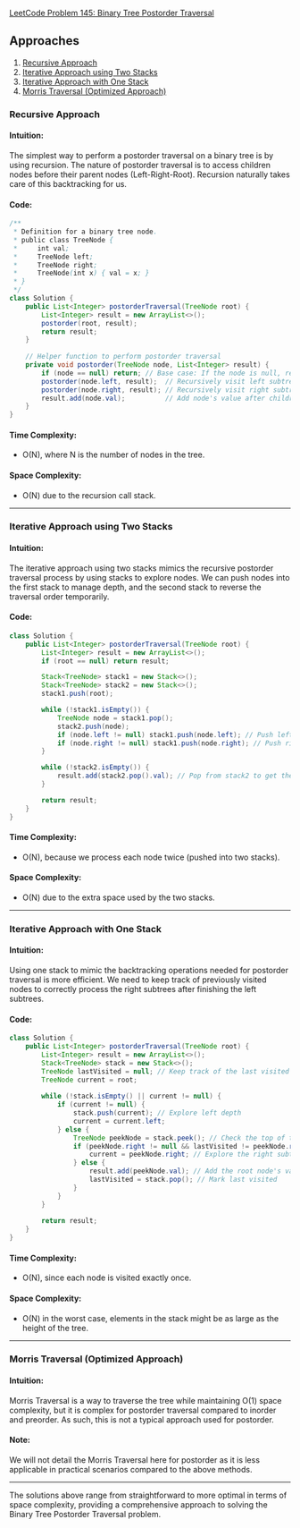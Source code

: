 [LeetCode Problem 145: Binary Tree Postorder Traversal](https://leetcode.com/problems/binary-tree-postorder-traversal/)

## Approaches
1. [Recursive Approach](#recursive-approach)
2. [Iterative Approach using Two Stacks](#iterative-approach-using-two-stacks)
3. [Iterative Approach with One Stack](#iterative-approach-with-one-stack)
4. [Morris Traversal (Optimized Approach)](#morris-traversal-optimized-approach)

### Recursive Approach

#### Intuition:
The simplest way to perform a postorder traversal on a binary tree is by using recursion. The nature of postorder traversal is to access children nodes before their parent nodes (Left-Right-Root). Recursion naturally takes care of this backtracking for us.

#### Code:
```java
/**
 * Definition for a binary tree node.
 * public class TreeNode {
 *     int val;
 *     TreeNode left;
 *     TreeNode right;
 *     TreeNode(int x) { val = x; }
 * }
 */
class Solution {
    public List<Integer> postorderTraversal(TreeNode root) {
        List<Integer> result = new ArrayList<>();
        postorder(root, result);
        return result;
    }
    
    // Helper function to perform postorder traversal
    private void postorder(TreeNode node, List<Integer> result) {
        if (node == null) return; // Base case: If the node is null, return
        postorder(node.left, result);  // Recursively visit left subtree
        postorder(node.right, result); // Recursively visit right subtree
        result.add(node.val);          // Add node's value after children
    }
}
```

#### Time Complexity:
- O(N), where N is the number of nodes in the tree.

#### Space Complexity:
- O(N) due to the recursion call stack.

---

### Iterative Approach using Two Stacks

#### Intuition:
The iterative approach using two stacks mimics the recursive postorder traversal process by using stacks to explore nodes. We can push nodes into the first stack to manage depth, and the second stack to reverse the traversal order temporarily.

#### Code:
```java
class Solution {
    public List<Integer> postorderTraversal(TreeNode root) {
        List<Integer> result = new ArrayList<>();
        if (root == null) return result;

        Stack<TreeNode> stack1 = new Stack<>();
        Stack<TreeNode> stack2 = new Stack<>();
        stack1.push(root);

        while (!stack1.isEmpty()) {
            TreeNode node = stack1.pop();
            stack2.push(node);
            if (node.left != null) stack1.push(node.left); // Push left child to stack1
            if (node.right != null) stack1.push(node.right); // Push right child to stack1
        }

        while (!stack2.isEmpty()) {
            result.add(stack2.pop().val); // Pop from stack2 to get the postorder traversal
        }

        return result;
    }
}
```

#### Time Complexity:
- O(N), because we process each node twice (pushed into two stacks).

#### Space Complexity:
- O(N) due to the extra space used by the two stacks.

---

### Iterative Approach with One Stack

#### Intuition:
Using one stack to mimic the backtracking operations needed for postorder traversal is more efficient. We need to keep track of previously visited nodes to correctly process the right subtrees after finishing the left subtrees.

#### Code:
```java
class Solution {
    public List<Integer> postorderTraversal(TreeNode root) {
        List<Integer> result = new ArrayList<>();
        Stack<TreeNode> stack = new Stack<>();
        TreeNode lastVisited = null; // Keep track of the last visited node
        TreeNode current = root;
        
        while (!stack.isEmpty() || current != null) {
            if (current != null) {
                stack.push(current); // Explore left depth
                current = current.left;
            } else {
                TreeNode peekNode = stack.peek(); // Check the top of the stack
                if (peekNode.right != null && lastVisited != peekNode.right) {
                    current = peekNode.right; // Explore the right subtree
                } else {
                    result.add(peekNode.val); // Add the root node's value
                    lastVisited = stack.pop(); // Mark last visited
                }
            }
        }
        
        return result;
    }
}
```

#### Time Complexity:
- O(N), since each node is visited exactly once.

#### Space Complexity:
- O(N) in the worst case, elements in the stack might be as large as the height of the tree.

---

### Morris Traversal (Optimized Approach)

#### Intuition:
Morris Traversal is a way to traverse the tree while maintaining O(1) space complexity, but it is complex for postorder traversal compared to inorder and preorder. As such, this is not a typical approach used for postorder.

#### Note:
We will not detail the Morris Traversal here for postorder as it is less applicable in practical scenarios compared to the above methods.

---

The solutions above range from straightforward to more optimal in terms of space complexity, providing a comprehensive approach to solving the Binary Tree Postorder Traversal problem.

